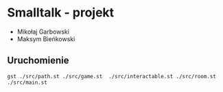 # Smalltalk - projekt
* Mikołaj Garbowski
* Maksym Bieńkowski

## Uruchomienie
```shell
gst ./src/path.st ./src/game.st  ./src/interactable.st ./src/room.st ./src/main.st
```
